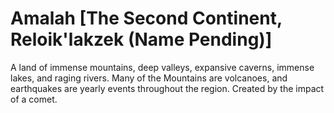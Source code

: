 # Amalah [The Second Continent, Reloik'lakzek (Name Pending)]

A land of immense mountains, deep valleys, expansive caverns, immense lakes, and raging rivers. Many of the Mountains are volcanoes, and earthquakes are yearly events throughout the region. Created by the impact of a comet.

